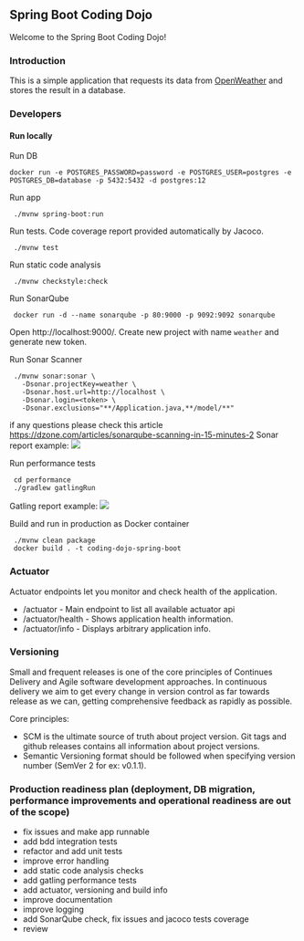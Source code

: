 Spring Boot Coding Dojo
---

Welcome to the Spring Boot Coding Dojo!

### Introduction

This is a simple application that requests its data from [OpenWeather](https://openweathermap.org/) and stores the result in a database.

### Developers 

#### Run locally
Run DB

```docker run -e POSTGRES_PASSWORD=password -e POSTGRES_USER=postgres -e POSTGRES_DB=database -p 5432:5432 -d postgres:12```

Run app

```
 ./mvnw spring-boot:run
```

Run tests. Code coverage report provided automatically by Jacoco.
```
 ./mvnw test
```

Run static code analysis

```
 ./mvnw checkstyle:check
```

Run SonarQube 

```
 docker run -d --name sonarqube -p 80:9000 -p 9092:9092 sonarqube
```
Open http://localhost:9000/. Create new project with name `weather` and generate new token.

Run Sonar Scanner

```
 ./mvnw sonar:sonar \
   -Dsonar.projectKey=weather \
   -Dsonar.host.url=http://localhost \
   -Dsonar.login=<token> \
   -Dsonar.exclusions="**/Application.java,**/model/**"
```
if any questions please check this article https://dzone.com/articles/sonarqube-scanning-in-15-minutes-2
Sonar report example:
![](./sonar-report.png)

Run performance tests
```
 cd performance
 ./gradlew gatlingRun
```
Gatling report example:
![](./gatling-report.png)

Build and run in production as Docker container
```
 ./mvnw clean package
 docker build . -t coding-dojo-spring-boot
```

### Actuator
Actuator endpoints let you monitor and check health of the application.
 -  /actuator - Main endpoint to list all available actuator api 
 -  /actuator/health - Shows application health information.
 -  /actuator/info - Displays arbitrary application info.

### Versioning
Small and frequent releases is one of the core principles of Continues Delivery and Agile software development approaches.  In continuous delivery we aim to get every change in version control as far towards release as we can, getting comprehensive feedback as rapidly as possible.

Core principles:
 - SCM is the ultimate source of truth about project version. Git tags and github releases contains all information about project versions.
 - Semantic Versioning format should be followed when specifying version number (SemVer 2 for ex: v0.1.1).
 
### Production readiness plan (deployment, DB migration, performance improvements and operational readiness are out of the scope)
 - fix issues and make app runnable
 - add bdd integration tests
 - refactor and add unit tests
 - improve error handling
 - add static code analysis checks
 - add gatling performance tests
 - add actuator, versioning and build info
 - improve documentation
 - improve logging
 - add SonarQube check, fix issues and jacoco tests coverage
 - review
